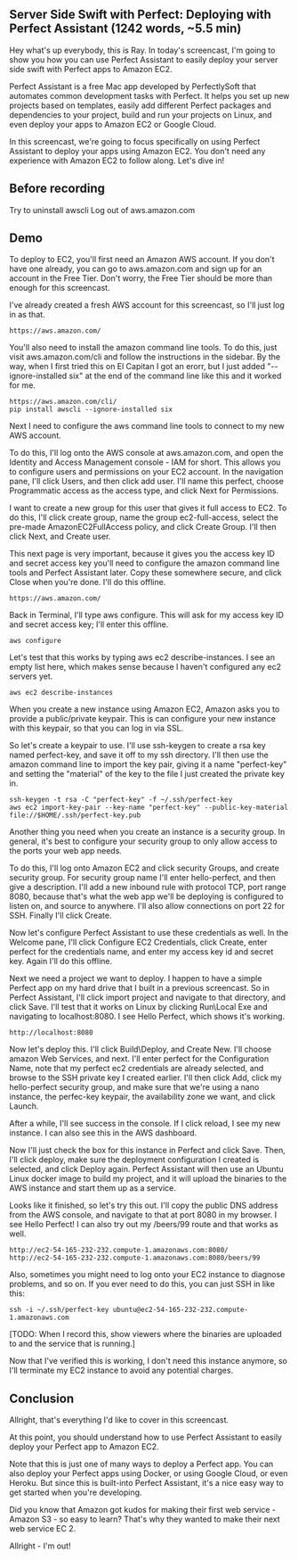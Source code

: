 ## Server Side Swift with Perfect: Deploying with Perfect Assistant (1242 words, ~5.5 min)

Hey what's up everybody, this is Ray. In today's screencast, I'm going to show you how you can use Perfect Assistant to easily deploy your server side swift with Perfect apps to Amazon EC2.

Perfect Assistant is a free Mac app developed by PerfectlySoft that automates common development tasks with Perfect. It helps you set up new projects based on templates, easily add different Perfect packages and dependencies to your project, build and run your projects on Linux, and even deploy your apps to Amazon EC2 or Google Cloud.

In this screencast, we're going to focus specifically on using Perfect Assistant to deploy your apps using Amazon EC2. You don't need any experience with Amazon EC2 to follow along. Let's dive in!

## Before recording

Try to uninstall awscli
Log out of aws.amazon.com

## Demo

To deploy to EC2, you'll first need an Amazon AWS account. If you don't have one already, you can go to aws.amazon.com and sign up for an account in the Free Tier. Don't worry, the Free Tier should be more than enough for this screencast.

I've already created a fresh AWS account for this screencast, so I'll just log in as that.

```
https://aws.amazon.com/
```

You'll also need to install the amazon command line tools. To do this, just visit aws.amazon.com/cli and follow the instructions in the sidebar. By the way, when I first tried this on El Capitan I got an erorr, but I just added  "--ignore-installed six" at the end of the command line like this and it worked for me.

```
https://aws.amazon.com/cli/
pip install awscli --ignore-installed six
```

Next I need to configure the aws command line tools to connect to my new AWS account.

To do this, I'll log onto the AWS console at aws.amazon.com, and open the Identity and Access Management console - IAM for short. This allows you to configure users and permissions on your EC2 account. In the navigation pane, I'll click Users, and then click add user. I'll name this perfect, choose Programmatic access as the access type, and click Next for Permissions.

I want to create a new group for this user that gives it full access to EC2. To do this, I'll click create group, name the group ec2-full-access, select the pre-made AmazonEC2FullAccess policy, and click Create Group. I'll then click Next, and Create user. 

This next page is very important, because it gives you the access key ID and secret access key you'll need to configure the amazon command line tools and Perfect Assistant later. Copy these somewhere secure, and click Close when you're done. I'll do this offline.

```
https://aws.amazon.com/
```

Back in Terminal, I'll type aws configure. This will ask for my access key ID and secret access key; I'll enter this offline.

```
aws configure
```

Let's test that this works by typing aws ec2 describe-instances. I see an empty list here, which makes sense because I haven't configured any ec2 servers yet. 

```
aws ec2 describe-instances
```

When you create a new instance using Amazon EC2, Amazon asks you to provide a public/private keypair. This is can configure your new instance with this keypair, so that you can log in via SSL.

So let's create a keypair to use. I'll use ssh-keygen to create a rsa key named perfect-key, and save it off to my ssh directory. I'll then use the amazon command line to import the key pair, giving it a name "perfect-key" and setting the "material" of the key to the file I just created the private key in.

```
ssh-keygen -t rsa -C "perfect-key" -f ~/.ssh/perfect-key
aws ec2 import-key-pair --key-name "perfect-key" --public-key-material file://$HOME/.ssh/perfect-key.pub
```

Another thing you need when you create an instance is a security group. In general, it's best to configure your security group to only allow access to the ports your web app needs.

To do this, I'll log onto Amazon EC2 and click security Groups, and create security group. For security group name I'll enter hello-perfect, and then give a description. I'll add a new inbound rule with protocol TCP, port range 8080, because that's what the web app we'll be deploying is configured to listen on, and source to anywhere. I'll also allow connections on port 22 for SSH. Finally I'll click Create.

Now let's configure Perfect Assistant to use these credentials as well. In the Welcome pane, I'll click Configure EC2 Credentials, click Create, enter perfect for the credentials name, and enter my access key id and secret key. Again I'll do this offline.

Next we need a project we want to deploy. I happen to have a simple Perfect app on my hard drive that I built in a previous screencast. So in Perfect Assistant, I'll click import project and navigate to that directory, and click Save. I'll test that it works on Linux by clicking Run\Local Exe and navigating to localhost:8080. I see Hello Perfect, which shows it's working.

```
http://localhost:8080
```

Now let's deploy this. I'll click Build\Deploy, and Create New. I'll choose amazon Web Services, and next. I'll enter perfect for the Configuration Name, note that my perfect ec2 credentials are already selected, and browse to the SSH private key I created earlier. I'll then click Add, click my hello-perfect security group, and make sure that we're using a nano instance, the perfec-key keypair, the availability zone we want, and click Launch.

After a while, I'll see success in the console. If I click reload, I see my new instance. I can also see this in the AWS dashboard. 

Now I'll just check the box for this instance in Perfect and click Save. Then, I'll click deploy, make sure the deployment configuration I created is selected, and click Deploy again. Perfect Assistant will then use an Ubuntu Linux docker image to build my project, and it will upload the binaries to the AWS instance and start them up as a service. 

Looks like it finished, so let's try this out. I'll copy the public DNS address from the AWS console, and navigate to that at port 8080 in my browser. I see Hello Perfect! I can also try out my /beers/99 route and that works as well.

```
http://ec2-54-165-232-232.compute-1.amazonaws.com:8080/
http://ec2-54-165-232-232.compute-1.amazonaws.com:8080/beers/99
```

Also, sometimes you might need to log onto your EC2 instance to diagnose problems, and so on. If you ever need to do this, you can just SSH in like this:

```
ssh -i ~/.ssh/perfect-key ubuntu@ec2-54-165-232-232.compute-1.amazonaws.com
```

[TODO: When I record this, show viewers where the binaries are uploaded to and the service that is running.]

Now that I've verified this is working, I don't need this instance anymore, so I'll terminate my EC2 instance to avoid any potential charges.

## Conclusion

Allright, that's everything I'd like to cover in this screencast. 

At this point, you should understand how to use Perfect Assistant to easily deploy your Perfect app to Amazon EC2.

Note that this is just one of many ways to deploy a Perfect app. You can also deploy your Perfect apps using Docker, or using Google Cloud, or even Heroku. But since this is built-into Perfect Assistant, it's a nice easy way to get started when you're developing.

Did you know that Amazon got kudos for making their first web service - Amazon S3 - so easy to learn? That's why they wanted to make their next web service EC 2. 

Allright - I'm out!